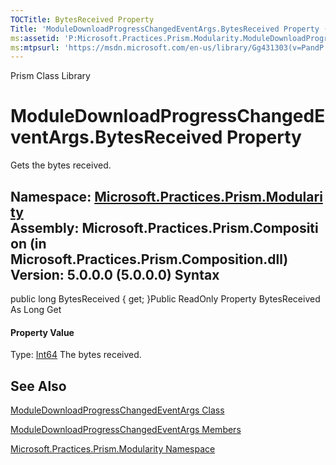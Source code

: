 ```yaml
---
TOCTitle: BytesReceived Property
Title: 'ModuleDownloadProgressChangedEventArgs.BytesReceived Property (Microsoft.Practices.Prism.Modularity)'
ms:assetid: 'P:Microsoft.Practices.Prism.Modularity.ModuleDownloadProgressChangedEventArgs.BytesReceived'
ms:mtpsurl: 'https://msdn.microsoft.com/en-us/library/Gg431303(v=PandP.50)'
---
```


Prism Class Library

ModuleDownloadProgressChangedEventArgs.BytesReceived Property
=================================================================

Gets the bytes received.

**Namespace:** [Microsoft.Practices.Prism.Modularity](https://msdn.microsoft.com/n:microsoft.practices.prism.modularity)
**Assembly:** Microsoft.Practices.Prism.Composition (in Microsoft.Practices.Prism.Composition.dll) Version: 5.0.0.0 (5.0.0.0)
Syntax
------

<span id="syntaxToggle"></span>public long BytesReceived { get; }Public ReadOnly Property BytesReceived As Long Get
#### Property Value

Type: [Int64](http://msdn2.microsoft.com/en-us/library/6yy583ek)
The bytes received.

See Also
--------

<span id="seeAlsoToggle"></span>
[ModuleDownloadProgressChangedEventArgs Class](https://msdn.microsoft.com/t:microsoft.practices.prism.modularity.moduledownloadprogresschangedeventargs)

[ModuleDownloadProgressChangedEventArgs Members](https://msdn.microsoft.com/allmembers.t:microsoft.practices.prism.modularity.moduledownloadprogresschangedeventargs)

[Microsoft.Practices.Prism.Modularity Namespace](https://msdn.microsoft.com/n:microsoft.practices.prism.modularity)
